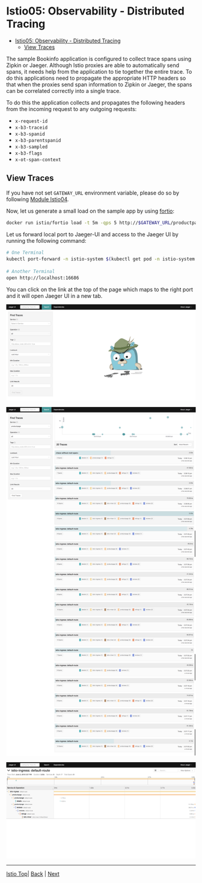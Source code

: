 # Istio05: Observability - Distributed Tracing

<!-- TOC -->
- [Istio05: Observability - Distributed Tracing](#istio05-observability---distributed-tracing)
  - [View Traces](#view-traces)


The sample Bookinfo application is configured to collect trace spans using Zipkin or Jaeger. Although Istio proxies are able to automatically send spans, it needs help from the application to tie together the entire trace. To do this applications need to propagate the appropriate HTTP headers so that when the proxies send span information to Zipkin or Jaeger, the spans can be correlated correctly into a single trace.

To do this the application collects and propagates the following headers from the incoming request to any outgoing requests:

- `x-request-id`
- `x-b3-traceid`
- `x-b3-spanid`
- `x-b3-parentspanid`
- `x-b3-sampled`
- `x-b3-flags`
- `x-ot-span-context`


## View Traces

If you have not set `GATEWAY_URL` environment variable, please do so by following [Module Istio04](istio-04-telemetry.md).

Now, let us generate a small load on the sample app by using [fortio](https://github.com/istio/fortio):

```sh
docker run istio/fortio load -t 5m -qps 5 http://$GATEWAY_URL/productpage
```

Let us forward local port to Jaeger-UI and access to the Jaeger UI by running the following command:
```sh
# One Terminal
kubectl port-forward -n istio-system $(kubectl get pod -n istio-system -l app=jaeger -o jsonpath='{.items[0].metadata.name}') 16686:16686

# Another Terminal
open http://localhost:16686
```

You can click on the link at the top of the page which maps to the right port and it will open Jaeger UI in a new tab.

![](../assets/jaeger.png)

![](../assets/jaeger_1.png)

![](../assets/jaeger_2.png)


---
[Istio Top](aks-202-istio-top.md)| [Back](istio-04-telemetry.md) | [Next](istio-06-routing-canary-testing.md)